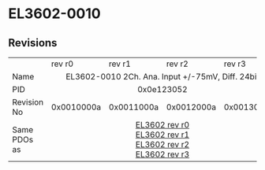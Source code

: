 # EL3602-0010

## Revisions
<table>
<tr>
<td></td>
<td>rev r0</td>
<td>rev r1</td>
<td>rev r2</td>
<td>rev r3</td>
</tr>
<tr>
<td>Name</td>
<td colspan=4 align="center">EL3602-0010 2Ch. Ana. Input +/-75mV, Diff. 24bit</td>
</tr>
<tr>
<td>PID</td>
<td colspan=4 align="center">0x0e123052</td>
</tr>
<tr>
<td>Revision No</td>
<td>0x0010000a</td>
<td>0x0011000a</td>
<td>0x0012000a</td>
<td>0x0013000a</td>
</tr>
<tr>
<td>Same PDOs as</td>
<td colspan=4 align="center"><a href="EL3602.md">EL3602 rev r0</a><br/><a href="EL3602.md">EL3602 rev r1</a><br/><a href="EL3602.md">EL3602 rev r2</a><br/><a href="EL3602.md">EL3602 rev r3</a></td>
</tr>
</table>
